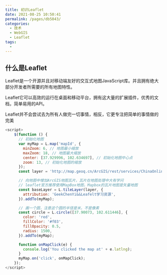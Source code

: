 ```yaml
---
title: 初识Leaflet
date: 2021-08-25 10:50:41
permalink: /pages/db5043/
categories:
  - 技术
  - WebGIS
  - Leaflet
tags:
  - 
---
```


## 什么是Leaflet

Leaflet是一个开源并且对移动端友好的交互式地图JavaScript库。并且拥有绝大部分开发者所需要的所有地图特性。

Leaflet它可以高效的运行在桌面和移动平台，拥有这大量的扩展插件，优秀的文档，简单易用的API。

Leaflet并不会尝试去为所有人做完一切事情，相反，它更专注把简单的事情做的完美

```js
<script>
    $(function () {
      // 初始化地图
      var myMap = L.map('mapId', {
        minZoom: 6, // 地图最小缩放
        maxZoom: 18, // 地图最大缩放
        center: [37.929996, 102.634697], // 初始化地图中心点
        zoom: 13, // 初始化地图的缩放
      });
      const layer = 'http://map.geoq.cn/ArcGIS/rest/services/ChinaOnlineCommunity/MapServer/tile/{z}/{y}/{x}';

      // 向地图中增加ArcGIS地图瓦片，瓦片在地图处理中大有学问
      // leaflet官方推荐使用MapBox地图，Mapbox的瓦片地图是矢量地图
      const baseLayer = L.tileLayer(layer, {
        attribution: 'GeekChenYi&&Leafelt学习资源',
      }).addTo(myMap);

      // 画一个圆，注意这个圆的半径是米，不是像素
      const circle = L.circle([37.90073, 102.611446], {
        color: 'red',
        fillColor: '#f03',
        fillOpacity: 0.5,
        radius: 1500,
      }).addTo(myMap);

      function onMapClick(e) {
        console.log('You clicked the map at' + e.latlng);
      }
      myMap.on('click', onMapClick);
    });
</script>
```